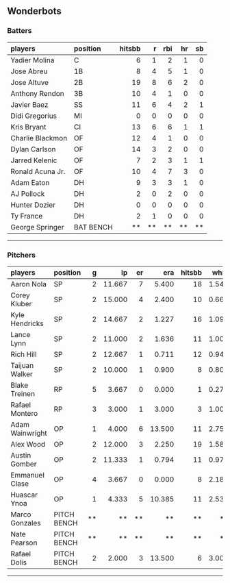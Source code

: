 ## Wonderbots

### Batters

 
|players          |position  | hitsbb|  r| rbi| hr| sb| 
|:----------------|:---------|------:|--:|---:|--:|--:| 
|Yadier Molina    |C         |      6|  1|   2|  1|  0| 
|Jose Abreu       |1B        |      8|  4|   5|  1|  0| 
|Jose Altuve      |2B        |     19|  8|   6|  2|  0| 
|Anthony Rendon   |3B        |     10|  4|   1|  0|  0| 
|Javier Baez      |SS        |     11|  6|   4|  2|  1| 
|Didi Gregorius   |MI        |      0|  0|   0|  0|  0| 
|Kris Bryant      |CI        |     13|  6|   6|  1|  1| 
|Charlie Blackmon |OF        |     12|  4|   1|  0|  0| 
|Dylan Carlson    |OF        |     14|  3|   2|  0|  0| 
|Jarred Kelenic   |OF        |      7|  2|   3|  1|  1| 
|Ronald Acuna Jr. |OF        |     10|  4|   7|  3|  0| 
|Adam Eaton       |DH        |      9|  3|   3|  1|  0| 
|AJ Pollock       |DH        |      2|  0|   2|  0|  0| 
|Hunter Dozier    |DH        |      0|  0|   0|  0|  0| 
|Ty France        |DH        |      2|  1|   0|  0|  0| 
|George Springer  |BAT BENCH |     **| **|  **| **| **| 

* * *

### Pitchers

 
|players         |position    |  g|     ip| er|    era| hitsbb|  whip| so|  w| sv| 
|:---------------|:-----------|--:|------:|--:|------:|------:|-----:|--:|--:|--:| 
|Aaron Nola      |SP          |  2| 11.667|  7|  5.400|     18| 1.543| 17|  0|  0| 
|Corey Kluber    |SP          |  2| 15.000|  4|  2.400|     10| 0.667| 15|  2|  0| 
|Kyle Hendricks  |SP          |  2| 14.667|  2|  1.227|     16| 1.091| 12|  2|  0| 
|Lance Lynn      |SP          |  2| 11.000|  2|  1.636|     11| 1.000| 11|  1|  0| 
|Rich Hill       |SP          |  2| 12.667|  1|  0.711|     12| 0.947| 13|  2|  0| 
|Taijuan Walker  |SP          |  2| 10.000|  1|  0.900|      8| 0.800|  6|  1|  0| 
|Blake Treinen   |RP          |  5|  3.667|  0|  0.000|      1| 0.273|  0|  0|  1| 
|Rafael Montero  |RP          |  3|  3.000|  1|  3.000|      3| 1.000|  2|  0|  1| 
|Adam Wainwright |OP          |  1|  4.000|  6| 13.500|     11| 2.750|  2|  0|  0| 
|Alex Wood       |OP          |  2| 12.000|  3|  2.250|     19| 1.583| 13|  1|  0| 
|Austin Gomber   |OP          |  2| 11.333|  1|  0.794|     11| 0.971| 13|  0|  0| 
|Emmanuel Clase  |OP          |  4|  3.667|  0|  0.000|      8| 2.182|  3|  0|  0| 
|Huascar Ynoa    |OP          |  1|  4.333|  5| 10.385|     11| 2.538|  6|  0|  0| 
|Marco Gonzales  |PITCH BENCH | **|     **| **|     **|     **|    **| **| **| **| 
|Nate Pearson    |PITCH BENCH | **|     **| **|     **|     **|    **| **| **| **| 
|Rafael Dolis    |PITCH BENCH |  2|  2.000|  3| 13.500|      6| 3.000|  4|  0|  0| 


* * *


